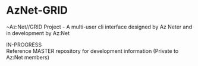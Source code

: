 # AzNet-GRID
~Az:Net//GRID Project - A multi-user cli interface designed by Az Neter and in development by Az:Net



IN-PROGRESS  
Reference MASTER repository for development information (Private to Az:Net members)
